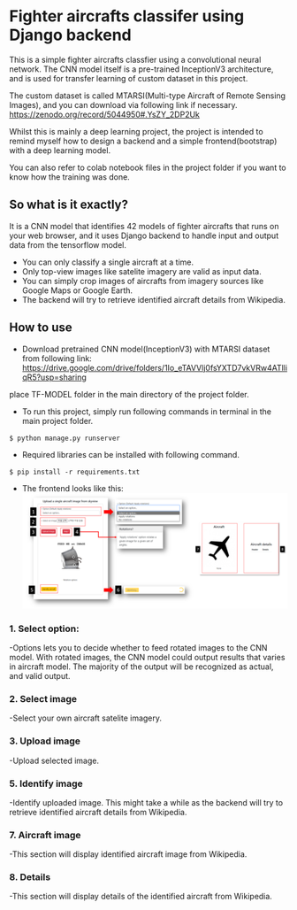 # Fighter aircrafts classifer using Django backend
This is a simple fighter aircrafts classfier using a convolutional neural network. 
The CNN model itself is a pre-trained InceptionV3 architecture, 
and is used for transfer learning of custom dataset in this project.

The custom dataset is called MTARSI(Multi-type Aircraft of Remote Sensing Images),
and you can download via following link if necessary.
https://zenodo.org/record/5044950#.YsZY_2DP2Uk

Whilst this is mainly a deep learning project,
the project is intended to remind myself how to design a backend and a simple frontend(bootstrap) with a deep learning model. 

You can also refer to colab notebook files in the project folder if you want to know how the training was done.

## So what is it exactly?
It is a CNN model that identifies 42 models of fighter aircrafts that runs on your web browser, 
and it uses Django backend to handle input and output data from the tensorflow model. 

* You can only classify a single aircraft at a time.
* Only top-view images like satelite imagery are valid as input data.
* You can simply crop images of aircrafts from imagery sources like Google Maps or Google Earth.
* The backend will try to retrieve identified aircraft details from Wikipedia.

## How to use

* Download pretrained CNN model(InceptionV3) with MTARSI dataset from following link:
https://drive.google.com/drive/folders/1Io_eTAVVlj0fsYXTD7vkVRw4ATlliqR5?usp=sharing

place TF-MODEL folder in the main directory of the project folder.

* To run this project, simply run following commands in terminal in the main project folder.
```
$ python manage.py runserver
```

* Required libraries can be installed with following command.
```
$ pip install -r requirements.txt
```

* The frontend looks like this:
![howtouse](./readme_images/howtouse.png)

### 1. Select option: 
-Options lets you to decide whether to feed rotated images to
the CNN model. With rotated images, the CNN model could
output results that varies in aircraft model. The majority of the output
will be recognized as actual, and valid output.

### 2. Select image
-Select your own aircraft satelite imagery.

### 3. Upload image
-Upload selected image.

### 5. Identify image
-Identify uploaded image. This might take a while
as the backend will try to retrieve identified aircraft details
from Wikipedia. 

### 7. Aircraft image
-This section will display identified aircraft image
from Wikipedia.

### 8. Details
-This section will display details of the 
identified aircraft from Wikipedia.


